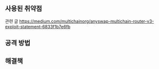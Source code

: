 ## 사용된 취약점

관련 글
https://medium.com/multichainorg/anyswap-multichain-router-v3-exploit-statement-6833f1b7e6fb


## 공격 방법

## 해결책

